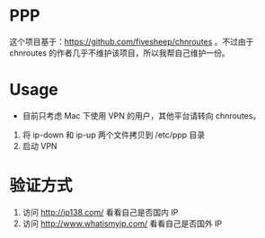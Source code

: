 PPP
=

这个项目基于：https://github.com/fivesheep/chnroutes 。不过由于 chnroutes 的作者几乎不维护该项目，所以我帮自己维护一份。

Usage
==

* 目前只考虑 Mac 下使用 VPN 的用户，其他平台请转向 chnroutes。

1. 将 ip-down 和 ip-up 两个文件拷贝到 /etc/ppp 目录
2. 启动 VPN

验证方式
==

1. 访问 http://ip138.com/ 看看自己是否国内 IP
2. 访问 http://www.whatismyip.com/ 看看自己是否国外 IP